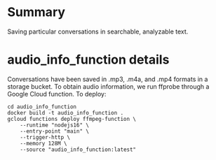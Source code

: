 # Summary

Saving particular conversations in searchable, analyzable text.

# audio_info_function details

Conversations have been saved in .mp3, .m4a, and .mp4 formats in a storage bucket. To obtain audio information, we run ffprobe through a Google Cloud function. To deploy:

```
cd audio_info_function
docker build -t audio_info_function .
gcloud functions deploy ffmpeg-function \
    --runtime "nodejs16" \
    --entry-point "main" \
    --trigger-http \
    --memory 128M \
    --source "audio_info_function:latest"
```

